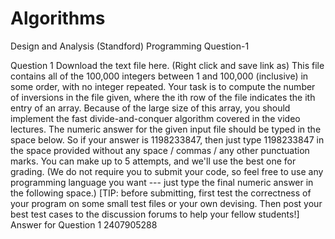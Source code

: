 # Algorithms
Design and Analysis (Standford)
Programming Question-1

Question 1
Download the text file here. (Right click and save link as)
This file contains all of the 100,000 integers between 1 and 100,000 (inclusive) in some order, with no integer repeated.
Your task is to compute the number of inversions in the file given, where the ith row of the file indicates the ith entry of an array.
Because of the large size of this array, you should implement the fast divide-and-conquer algorithm covered in the video lectures. The numeric answer for the given input file should be typed in the space below.
So if your answer is 1198233847, then just type 1198233847 in the space provided without any space / commas / any other punctuation marks. You can make up to 5 attempts, and we'll use the best one for grading.
(We do not require you to submit your code, so feel free to use any programming language you want --- just type the final numeric answer in the following space.)
[TIP: before submitting, first test the correctness of your program on some small test files or your own devising. Then post your best test cases to the discussion forums to help your fellow students!]
Answer for Question 1
2407905288
